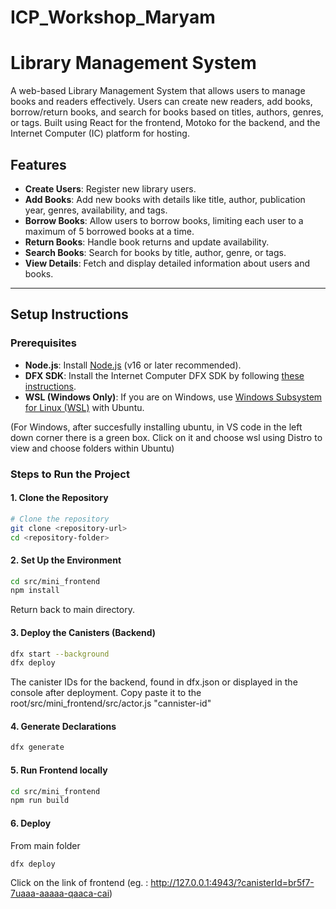# ICP_Workshop_Maryam

# Library Management System

A web-based Library Management System that allows users to manage books and readers effectively. Users can create new readers, add books, borrow/return books, and search for books based on titles, authors, genres, or tags. Built using React for the frontend, Motoko for the backend, and the Internet Computer (IC) platform for hosting.

## Features
- **Create Users**: Register new library users.
- **Add Books**: Add new books with details like title, author, publication year, genres, availability, and tags.
- **Borrow Books**: Allow users to borrow books, limiting each user to a maximum of 5 borrowed books at a time.
- **Return Books**: Handle book returns and update availability.
- **Search Books**: Search for books by title, author, genre, or tags.
- **View Details**: Fetch and display detailed information about users and books.

---

## Setup Instructions

### Prerequisites
- **Node.js**: Install [Node.js](https://nodejs.org/) (v16 or later recommended).
- **DFX SDK**: Install the Internet Computer DFX SDK by following [these instructions](https://internetcomputer.org/docs/current/developer-docs/quickstart/local-quickstart).
- **WSL (Windows Only)**: If you are on Windows, use [Windows Subsystem for Linux (WSL)](https://learn.microsoft.com/en-us/windows/wsl/install) with Ubuntu.

(For Windows, after succesfully installing ubuntu, in VS code in the left down corner there is a green box. Click on it and choose wsl using Distro to view and choose folders within Ubuntu)

### Steps to Run the Project

#### 1. Clone the Repository
```bash
# Clone the repository
git clone <repository-url>
cd <repository-folder>
```
#### 2. Set Up the Environment
```bash
cd src/mini_frontend
npm install
```
Return back to main directory.

#### 3. Deploy the Canisters (Backend)
```bash
dfx start --background
dfx deploy
```
The canister IDs for the backend, found in dfx.json or displayed in the console after deployment.
Copy paste it to the root/src/mini_frontend/src/actor.js "cannister-id"

#### 4. Generate Declarations
```bash
dfx generate
```

#### 5. Run Frontend locally
```bash
cd src/mini_frontend
npm run build
```

#### 6. Deploy
From main folder
```bash
dfx deploy
```
Click on the link of frontend (eg. : http://127.0.0.1:4943/?canisterId=br5f7-7uaaa-aaaaa-qaaca-cai)
